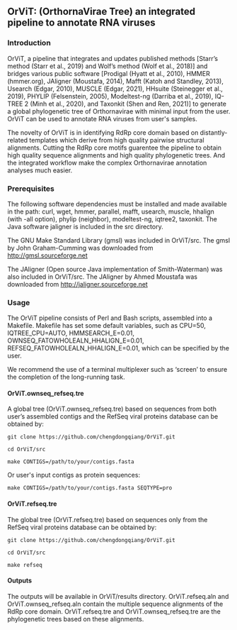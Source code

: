 ## **OrViT: (OrthornaVirae Tree) an integrated pipeline to annotate RNA viruses**

### **Introduction**
OrViT, a pipeline that integrates and updates published methods [Starr’s method (Starr et al., 2019) and Wolf’s method (Wolf et al., 2018)] and bridges various public software [Prodigal (Hyatt et al., 2010), HMMER (hmmer.org), JAligner (Moustafa, 2014), Mafft (Katoh and Standley, 2013), Usearch (Edgar, 2010), MUSCLE (Edgar, 2021), HHsuite (Steinegger et al., 2019), PHYLIP (Felsenstein, 2005), Modeltest-ng (Darriba et al., 2019), IQ-TREE 2 (Minh et al., 2020), and Taxonkit (Shen and Ren, 2021)] to generate a global phylogenetic tree of Orthornavirae with minimal input from the user. OrViT can be used to annotate RNA viruses from user's samples.

The novelty of OrViT is in identifying RdRp core domain based on distantly-related templates which derive from high quality pairwise structural alignments. Cutting the RdRp core motifs guarentee the pipeline to obtain high quality sequence alignments and high quality phylogenetic trees. And the integrated workflow make the complex Orthornavirae annotation analyses much easier.

### **Prerequisites**
The following software dependencies must be installed and made available in the path: curl, wget, hmmer, parallel, mafft, usearch, muscle, hhalign (with -all option), phylip (neighbor), modeltest-ng, iqtree2, taxonkit. The Java software jaligner is included in the src directory.

The GNU Make Standard Library (gmsl) was included in OrViT/src. The gmsl by John Graham-Cumming was downloaded from http://gmsl.sourceforge.net

The JAligner (Open source Java implementation of Smith-Waterman) was also included in OrViT/src. The JAligner by Ahmed Moustafa was downloaded from http://jaligner.sourceforge.net 

### **Usage**
The OrViT pipeline consists of Perl and Bash scripts, assembled into a Makefile. Makefile has set some default variables, such as CPU=50, IQTREE_CPU=AUTO, HMMSEARCH_E=0.01, OWNSEQ_FATOWHOLEALN_HHALIGN_E=0.01, REFSEQ_FATOWHOLEALN_HHALIGN_E=0.01, which can be specified by the user.

We recommend the use of a terminal multiplexer such as ‘screen’ to ensure the completion of the long-running task.

#### **OrViT.ownseq_refseq.tre**
A global tree (OrViT.ownseq_refseq.tre) based on sequences from both user’s assembled contigs and the RefSeq viral proteins database can be obtained by:
```
git clone https://github.com/chengdongqiang/OrViT.git
```
```
cd OrViT/src
```
```
make CONTIGS=/path/to/your/contigs.fasta
```
Or user's input contigs as protein sequences:
```
make CONTIGS=/path/to/your/contigs.fasta SEQTYPE=pro
```

#### **OrViT.refseq.tre**
The global tree (OrViT.refseq.tre) based on sequences only from the RefSeq viral proteins database can be obtained by:

```
git clone https://github.com/chengdongqiang/OrViT.git
```
```
cd OrViT/src
```
```
make refseq
```

#### **Outputs**
The outputs will be available in OrViT/results directory. OrViT.refseq.aln and OrViT.ownseq_refseq.aln contain the multiple sequence alignments of the RdRp core domain. OrViT.refseq.tre and OrViT.ownseq_refseq.tre are the phylogenetic trees based on these alignments.

